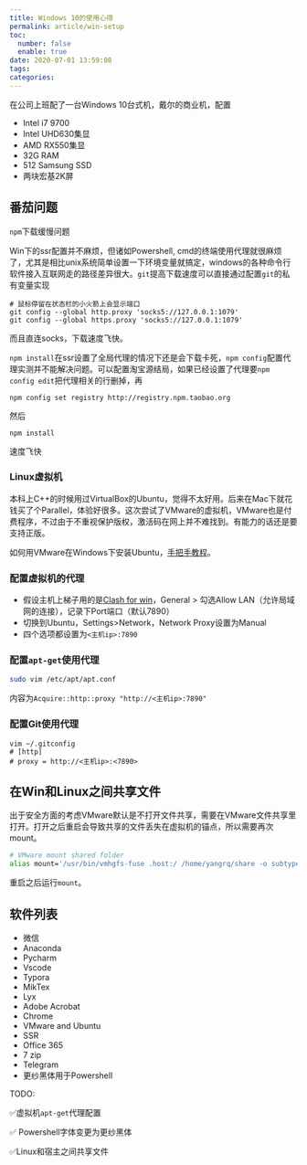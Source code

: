 ```yaml
---
title: Windows 10的使用心得
permalink: article/win-setup
toc:
  number: false
  enable: true
date: 2020-07-01 13:59:08
tags:
categories:
---
```


在公司上班配了一台Windows 10台式机，戴尔的商业机，配置

<!-- more -->

- Intel i7 9700
- Intel UHD630集显
- AMD RX550集显
- 32G RAM
- 512 Samsung SSD
- 两块宏基2K屏

## 番茄问题

`npm`下载缓慢问题

Win下的ssr配置并不麻烦，但诸如Powershell, cmd的终端使用代理就很麻烦了，尤其是相比unix系统简单设置一下环境变量就搞定，windows的各种命令行软件接入互联网走的路径差异很大。`git`提高下载速度可以直接通过配置`git`的私有变量实现

```
# 鼠标停留在状态栏的小火箭上会显示端口
git config --global http.proxy 'socks5://127.0.0.1:1079'
git config --global https.proxy 'socks5://127.0.0.1:1079'
```

而且直连socks，下载速度飞快。

`npm install`在ssr设置了全局代理的情况下还是会下载卡死，`npm config`配置代理实测并不能解决问题。可以配置淘宝源结局，如果已经设置了代理要`npm config edit`把代理相关的行删掉，再

```
npm config set registry http://registry.npm.taobao.org
```

然后

```
npm install
```

速度飞快

### Linux虚拟机

本科上C++的时候用过VirtualBox的Ubuntu，觉得不太好用。后来在Mac下就花钱买了个Parallel，体验好很多。这次尝试了VMware的虚拟机，VMware也是付费程序，不过由于不重视保护版权，激活码在网上并不难找到。有能力的话还是要支持正版。

如何用VMware在Windows下安装Ubuntu，[手把手教程](https://zhuanlan.zhihu.com/p/41940739)。

### 配置虚拟机的代理

- 假设主机上梯子用的是[Clash for win](https://github.com/Fndroid/clash_for_windows_pkg/releases)，General > 勾选Allow LAN（允许局域网的连接），记录下Port端口（默认7890）
- 切换到Ubuntu，Settings>Network，Network Proxy设置为Manual
- 四个选项都设置为`<主机ip>:7890`

### 配置`apt-get`使用代理

```bash
sudo vim /etc/apt/apt.conf
```

内容为`Acquire::http::proxy "http://<主机ip>:7890"`

### 配置Git使用代理

```
vim ~/.gitconfig
# [http]
# proxy = http://<主机ip>:<7890>
```



## 在Win和Linux之间共享文件

出于安全方面的考虑VMware默认是不打开文件共享，需要在VMware文件共享里打开。打开之后重启会导致共享的文件丢失在虚拟机的锚点，所以需要再次mount。

```bash
# VMware mount shared folder
alias mount='/usr/bin/vmhgfs-fuse .host:/ /home/yangrq/share -o subtype=vmhgfs-fuse,allow_other'
```

重启之后运行`mount`。



## 软件列表

- 微信
- Anaconda
- Pycharm
- Vscode
- Typora
- MikTex
- Lyx
- Adobe Acrobat
- Chrome
- VMware and Ubuntu
- SSR
- Office 365
- 7 zip
- Telegram
- 更纱黑体用于Powershell



TODO:

:white_check_mark: ​虚拟机`apt-get`代理配置

:white_check_mark: Powershell字体变更为更纱黑体

:white_check_mark:Linux和宿主之间共享文件
